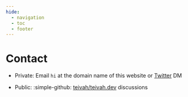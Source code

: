 ```yaml
---
hide:
  - navigation
  - toc
  - footer
---
```


# Contact

* Private: Email `hi` at the domain name of this website or [Twitter](https://twitter.com/teivah) DM

* Public: :simple-github: [teivah/teivah.dev](https://github.com/teivah/teivah.dev/discussions) discussions
